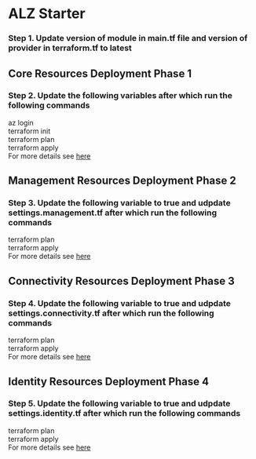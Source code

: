 # ALZ Starter

### Step 1. Update version of module in main.tf file and version of provider in terraform.tf to latest

## Core Resources Deployment Phase 1
### Step 2. Update the following variables after which run the following commands
az login  
terraform init  
terraform plan  
terraform apply   
For more details see [here](https://github.com/Azure/terraform-azurerm-caf-enterprise-scale/wiki/%5BExamples%5D-Deploy-Demo-Landing-Zone-Archetypes)

## Management Resources Deployment  Phase 2
### Step 3. Update the following variable to true and udpdate settings.management.tf after which run the following commands
terraform plan  
terraform apply  
For more details see [here](https://github.com/Azure/terraform-azurerm-caf-enterprise-scale/wiki/%5BExamples%5D-Deploy-Management-Resources-With-Custom-Settings)

## Connectivity Resources Deployment  Phase 3
### Step 4. Update the following variable to true and udpdate settings.connectivity.tf after which run the following commands
terraform plan  
terraform apply  
For more details see [here](https://github.com/Azure/terraform-azurerm-caf-enterprise-scale/wiki/%5BExamples%5D-Deploy-Connectivity-Resources-With-Custom-Settings)

## Identity Resources Deployment  Phase 4
### Step 5. Update the following variable to true and udpdate settings.identity.tf after which run the following commands
terraform plan  
terraform apply  
For more details see [here](https://github.com/Azure/terraform-azurerm-caf-enterprise-scale/wiki/%5BExamples%5D-Deploy-Identity-Resources-With-Custom-Settings)
